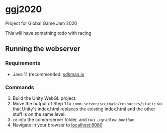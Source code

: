 # ggj2020
Project for Global Game Jam 2020

This will have something todo with racing





## Running the webserver

### Requirements
- Java 11 (recommended: [sdkman.io](https://sdkman.io)

### Commands

1. Build the Unity WebGL project.
2. Move the output of Step 1 to `comm-server/src/main/resources/static` so that Unity's index.html replaces the existing index.html and the other stuff is on the same level.
3. `cd` into the comm-server folder, and run `./gradlew bootRun`
4. Navigate in your browser to [localhost:8080](http://localhost:8080)
